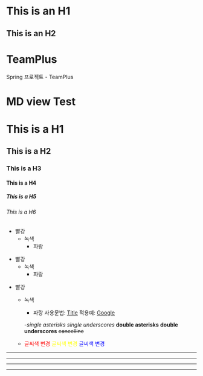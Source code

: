 This is an H1
=============

This is an H2
-------------

# TeamPlus
Spring 프로젝트 - TeamPlus

# MD view Test

# This is a H1
## This is a H2
### This is a H3
#### This is a H4
##### This is a H5
###### This is a H6

* 빨강
    * 녹색
        * 파랑

+ 빨강
    + 녹색
        + 파랑

- 빨강
    - 녹색
        - 파랑
사용문법: [Title](link)
 적용예: [Google](https://google.com, "google link")
 
      -*single asterisks*
      _single underscores_
      **double asterisks**
      __double underscores__
      ~~cancelline~~
    - 
      <span style="color:red"> 글씨색 변경 </span>
      <span style="color:yellow"> 글씨색 변경 </span>
      <span style="color:blue"> 글씨색 변경 </span>
***

*****

- - -

---------------------------------------